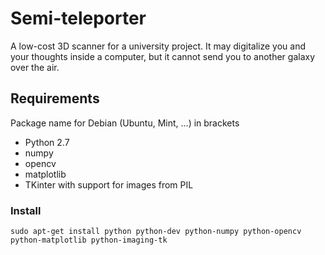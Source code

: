# Semi-teleporter

A low-cost 3D scanner for a university project. 
It may digitalize you and your thoughts inside a computer, but it cannot send you
to another galaxy over the air.

## Requirements

Package name for Debian (Ubuntu, Mint, ...) in brackets

* Python 2.7 
* numpy 
* opencv
* matplotlib
* TKinter with support for images from PIL

### Install

`sudo apt-get install python python-dev python-numpy python-opencv python-matplotlib python-imaging-tk`
